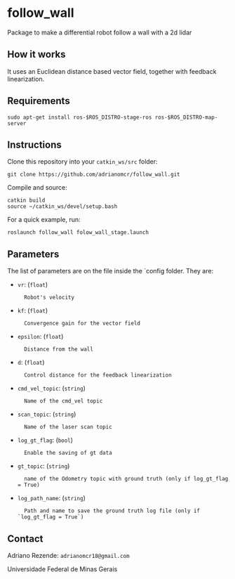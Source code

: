 # follow_wall
Package to make a differential robot follow a wall with a 2d lidar

## How it works

It uses an Euclidean distance based vector field, together with feedback linearization.

## Requirements

``sudo apt-get install ros-$ROS_DISTRO-stage-ros ros-$ROS_DISTRO-map-server``

## Instructions

Clone this repository into your `catkin_ws/src` folder:

``git clone https://github.com/adrianomcr/follow_wall.git``

Compile and source:

```
catkin build
source ~/catkin_ws/devel/setup.bash
```

For a quick example, run:

``roslaunch follow_wall folow_wall_stage.launch``


## Parameters

The list of parameters are on the file inside the `config folder. They are:


- `vr`: (`float`)

        Robot's velocity

- `kf`: (`float`)

        Convergence gain for the vector field

- `epsilon`: (`float`)

        Distance from the wall

- `d`: (`float`)

        Control distance for the feedback linearization

- `cmd_vel_topic`: (`string`)

        Name of the cmd_vel topic

- `scan_topic`: (`string`)

        Name of the laser scan topic

- `log_gt_flag`: (`bool`)

        Enable the saving of gt data

- `gt_topic`: (`string`)

        name of the Odometry topic with ground truth (only if log_gt_flag = True)

- `log_path_name`: (`string`)

        Path and name to save the ground truth log file (only if `log_gt_flag = True`)


## Contact

Adriano Rezende: ``adrianomcr18@gmail.com``

Universidade Federal de Minas Gerais
